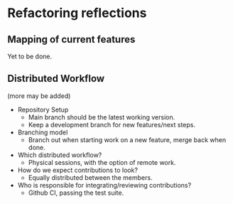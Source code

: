 # Refactoring reflections

## Mapping of current features

Yet to be done.

## Distributed Workflow

(more may be added)

* Repository Setup
    * Main branch should be the latest working version.
    * Keep a development branch for new features/next steps.
* Branching model
    * Branch out when starting work on a new feature, merge back when done.
* Which distributed workflow?
    * Physical sessions, with the option of remote work.
* How do we expect contributions to look?
    * Equally distributed between the members.
* Who is responsible for integrating/reviewing contributions?
    * Github CI, passing the test suite.
